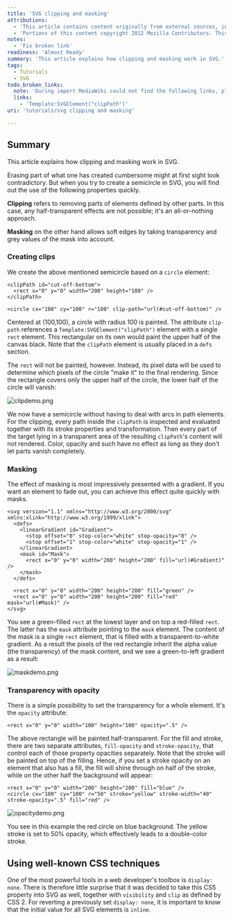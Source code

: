 ```yaml
---
title: 'SVG clipping and masking'
attributions:
  - 'This article contains content originally from external sources, including ones licensed under the CC-BY-SA license. [![cc-by-sa-small-wpd.png](/assets/public/c/c8/cc-by-sa-small-wpd.png)](http://creativecommons.org/licenses/by-sa/3.0/us/)'
  - 'Portions of this content copyright 2012 Mozilla Contributors. This article contains work licensed under the Creative Commons Attribution-Sharealike License v2.5 or later. The original work is available at Mozilla Developer Network: [Article](https://developer.mozilla.org/en-US/docs/SVG/Tutorial/Clipping_and_masking)'
notes:
  - 'Fix broken link'
readiness: 'Almost Ready'
summary: 'This article explains how clipping and masking work in SVG.'
tags:
  - Tutorials
  - SVG
todo_broken_links:
  note: 'During import MediaWiki could not find the following links, please fix and adjust this list.'
  links:
    - 'Template:SVGElement("clipPath")'
uri: 'tutorials/svg clipping and masking'

---
```

## Summary

This article explains how clipping and masking work in SVG.

Erasing part of what one has created cumbersome might at first sight look contradictory. But when you try to create a semicircle in SVG, you will find out the use of the following properties quickly.

**Clipping** refers to removing parts of elements defined by other parts. In this case, any half-transparent effects are not possible; it's an all-or-nothing approach.

**Masking** on the other hand allows soft edges by taking transparency and grey values of the mask into account.

### Creating clips

We create the above mentioned semicircle based on a `circle` element:

    <clipPath id="cut-off-bottom">
      <rect x="0" y="0" width="200" height="100" />
    </clipPath>

    <circle cx="100" cy="100" r="100" clip-path="url(#cut-off-bottom)" />

Centered at (100,100), a circle with radius 100 is painted. The attribute `clip-path` references a `Template:SVGElement("clipPath")` element with a single `rect` element. This rectangular on its own would paint the upper half of the canvas black. Note that the `clipPath` element is usually placed in a `defs` section.

The `rect` will not be painted, however. Instead, its pixel data will be used to determine which pixels of the circle "make it" to the final rendering. Since the rectangle covers only the upper half of the circle, the lower half of the circle will vanish:

![clipdemo.png](/assets/public/1/1a/clipdemo.png)

We now have a semicircle without having to deal with arcs in path elements. For the clipping, every path inside the `clipPath` is inspected and evaluated together with its stroke properties and transformation. Then every part of the target lying in a transparent area of the resulting `clipPath`'s content will not rendered. Color, opacity and such have no effect as long as they don't let parts vanish completely.

### Masking

The effect of masking is most impressively presented with a gradient. If you want an element to fade out, you can achieve this effect quite quickly with masks.

    <svg version="1.1" xmlns="http://www.w3.org/2000/svg" xmlns:xlink="http://www.w3.org/1999/xlink">
      <defs>
        <linearGradient id="Gradient">
          <stop offset="0" stop-color="white" stop-opacity="0" />
          <stop offset="1" stop-color="white" stop-opacity="1" />
        </linearGradient>
        <mask id="Mask">
          <rect x="0" y="0" width="200" height="200" fill="url(#Gradient)"  />
        </mask>
      </defs>

      <rect x="0" y="0" width="200" height="200" fill="green" />
      <rect x="0" y="0" width="200" height="200" fill="red" mask="url(#Mask)" />
    </svg>

You see a green-filled `rect` at the lowest layer and on top a red-filled `rect`. The latter has the `mask` attribute pointing to the `mask` element. The content of the mask is a single `rect` element, that is filled with a transparent-to-white gradient. As a result the pixels of the red rectangle inherit the alpha value (the transparency) of the mask content, and we see a green-to-left gradient as a result:

![maskdemo.png](/assets/public/e/ec/maskdemo.png)

### Transparency with opacity

There is a simple possibility to set the transparency for a whole element. It's the `opacity` attribute:

    <rect x="0" y="0" width="100" height="100" opacity=".5" />

The above rectangle will be painted half-transparent. For the fill and stroke, there are two separate attributes, `fill-opacity` and `stroke-opacity`, that control each of those property opacities separately. Note that the stroke will be painted on top of the filling. Hence, if you set a stroke opacity on an element that also has a fill, the fill will shine through on half of the stroke, while on the other half the background will appear:

    <rect x="0" y="0" width="200" height="200" fill="blue" />
    <circle cx="100" cy="100" r="50" stroke="yellow" stroke-width="40" stroke-opacity=".5" fill="red" />

![opacitydemo.png](/assets/public/3/3e/opacitydemo.png)

You see in this example the red circle on blue background. The yellow stroke is set to 50% opacity, which effectively leads to a double-color stroke.

## Using well-known CSS techniques

One of the most powerful tools in a web developer's toolbox is `display: none`. There is therefore little surprise that it was decided to take this CSS property into SVG as well, together with `visibility` and `clip` as defined by CSS 2. For reverting a previously set `display: none`, it is important to know that the initial value for all SVG elements is `inline`.
